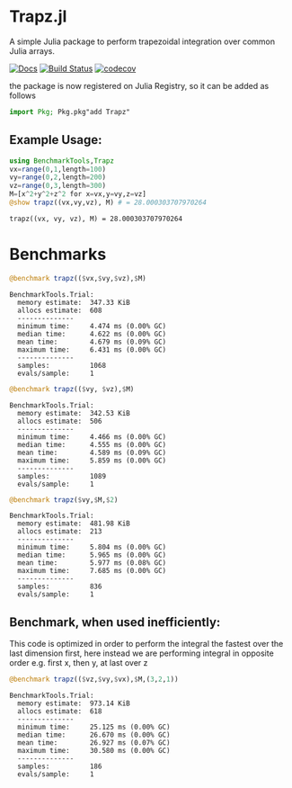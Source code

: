 # Trapz.jl
A simple Julia package to perform trapezoidal integration over common Julia arrays.

[![Docs](https://img.shields.io/badge/docs-latest-blue.svg)](https://pkg.julialang.org/docs/Trapz)
[![Build Status](https://travis-ci.com/francescoalemanno/Trapz.jl.svg?branch=master)](https://travis-ci.com/francescoalemanno/Trapz.jl)
[![codecov](https://codecov.io/gh/francescoalemanno/Trapz.jl/branch/master/graph/badge.svg)](https://codecov.io/gh/francescoalemanno/Trapz.jl)

the package is now registered on Julia Registry, so it can be added as follows
```julia
import Pkg; Pkg.pkg"add Trapz"
```


## Example Usage:



```julia
using BenchmarkTools,Trapz
vx=range(0,1,length=100)
vy=range(0,2,length=200)
vz=range(0,3,length=300)
M=[x^2+y^2+z^2 for x=vx,y=vy,z=vz]
@show trapz((vx,vy,vz), M) # = 28.000303707970264
```

    trapz((vx, vy, vz), M) = 28.000303707970264


# Benchmarks

```julia
@benchmark trapz(($vx,$vy,$vz),$M)
```

    BenchmarkTools.Trial:
      memory estimate:  347.33 KiB
      allocs estimate:  608
      --------------
      minimum time:     4.474 ms (0.00% GC)
      median time:      4.622 ms (0.00% GC)
      mean time:        4.679 ms (0.09% GC)
      maximum time:     6.431 ms (0.00% GC)
      --------------
      samples:          1068
      evals/sample:     1

```julia
@benchmark trapz(($vy, $vz),$M)
```

    BenchmarkTools.Trial:
      memory estimate:  342.53 KiB
      allocs estimate:  506
      --------------
      minimum time:     4.466 ms (0.00% GC)
      median time:      4.555 ms (0.00% GC)
      mean time:        4.589 ms (0.09% GC)
      maximum time:     5.859 ms (0.00% GC)
      --------------
      samples:          1089
      evals/sample:     1

```julia
@benchmark trapz($vy,$M,$2)
```

    BenchmarkTools.Trial:
      memory estimate:  481.98 KiB
      allocs estimate:  213
      --------------
      minimum time:     5.804 ms (0.00% GC)
      median time:      5.965 ms (0.00% GC)
      mean time:        5.977 ms (0.08% GC)
      maximum time:     7.685 ms (0.00% GC)
      --------------
      samples:          836
      evals/sample:     1


## Benchmark, when used inefficiently:

This code is optimized in order to perform the integral the fastest over the last dimension first, here instead we are performing integral in opposite order e.g. first x, then y, at last over z

```julia
@benchmark trapz(($vz,$vy,$vx),$M,(3,2,1))
```

    BenchmarkTools.Trial:
      memory estimate:  973.14 KiB
      allocs estimate:  618
      --------------
      minimum time:     25.125 ms (0.00% GC)
      median time:      26.670 ms (0.00% GC)
      mean time:        26.927 ms (0.07% GC)
      maximum time:     30.580 ms (0.00% GC)
      --------------
      samples:          186
      evals/sample:     1

